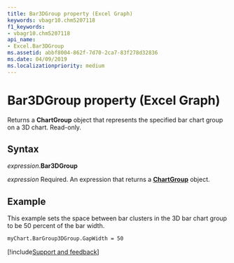 ```yaml
---
title: Bar3DGroup property (Excel Graph)
keywords: vbagr10.chm5207118
f1_keywords:
- vbagr10.chm5207118
api_name:
- Excel.Bar3DGroup
ms.assetid: abbf8004-862f-7d70-2ca7-83f278d32836
ms.date: 04/09/2019
ms.localizationpriority: medium
---
```



# Bar3DGroup property (Excel Graph)

Returns a **ChartGroup** object that represents the specified bar chart group on a 3D chart. Read-only.

## Syntax

_expression_.**Bar3DGroup**

_expression_ Required. An expression that returns a **[ChartGroup](Excel.ChartGroup-graph-object.md)** object.

## Example

This example sets the space between bar clusters in the 3D bar chart group to be 50 percent of the bar width.

```vb
myChart.BarGroup3DGroup.GapWidth = 50
```

[!include[Support and feedback](~/includes/feedback-boilerplate.md)]